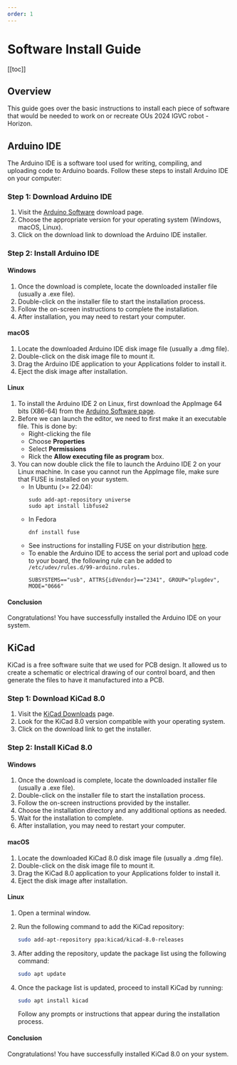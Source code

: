 ```yaml
---
order: 1
---
```


# Software Install Guide

[comment]: <> (Include guide for Arduino libraries)

[[toc]]

## Overview

This guide goes over the basic instructions to install each piece of software that would be needed to work on or recreate OUs 2024 IGVC robot - Horizon. 

## Arduino IDE

The Arduino IDE is a software tool used for writing, compiling, and uploading code to Arduino boards. Follow these steps to install Arduino IDE on your computer:

### Step 1: Download Arduino IDE

1. Visit the [Arduino Software](https://www.arduino.cc/en/software) download page.
2. Choose the appropriate version for your operating system (Windows, macOS, Linux).
3. Click on the download link to download the Arduino IDE installer.

### Step 2: Install Arduino IDE

#### Windows

1. Once the download is complete, locate the downloaded installer file (usually a .exe file).
2. Double-click on the installer file to start the installation process.
3. Follow the on-screen instructions to complete the installation.
4. After installation, you may need to restart your computer.

#### macOS

1. Locate the downloaded Arduino IDE disk image file (usually a .dmg file).
2. Double-click on the disk image file to mount it.
3. Drag the Arduino IDE application to your Applications folder to install it.
4. Eject the disk image after installation.

#### Linux

1. To install the Arduino IDE 2 on Linux, first download the AppImage 64 bits (X86-64) from the [Arduino Software page](https://www.arduino.cc/en/software).
2. Before we can launch the editor, we need to first make it an executable file. This is done by: 
    + Right-clicking the file 
    + Choose **Properties** 
    + Select **Permissions**
    + Rick the **Allow executing file as program** box.
3. You can now double click the file to launch the Arduino IDE 2 on your Linux machine. In case you cannot run the AppImage file, make sure that FUSE is installed on your system.
    + In Ubuntu (>= 22.04):
        ```
        sudo add-apt-repository universe
        sudo apt install libfuse2
        ```
    + In Fedora
        ```
        dnf install fuse
        ```
    + See instructions for installing FUSE on your distribution [here](https://github.com/AppImage/AppImageKit/wiki/FUSE).
    + To enable the Arduino IDE to access the serial port and upload code to your board, the following rule can be added to ``` /etc/udev/rules.d/99-arduino.rules.```
        ```
        SUBSYSTEMS=="usb", ATTRS{idVendor}=="2341", GROUP="plugdev", MODE="0666"
        ```
#### Conclusion

Congratulations! You have successfully installed the Arduino IDE on your system.

## KiCad

KiCad is a free software suite that we used for PCB design. It allowed us to create a schematic or electrical drawing of our control board, and then generate the files to have it manufactured into a PCB. 

### Step 1: Download KiCad 8.0

1. Visit the [KiCad Downloads](https://www.kicad.org/download/) page.
2. Look for the KiCad 8.0 version compatible with your operating system.
3. Click on the download link to get the installer.

### Step 2: Install KiCad 8.0

#### Windows

1. Once the download is complete, locate the downloaded installer file (usually a .exe file).
2. Double-click on the installer file to start the installation process.
3. Follow the on-screen instructions provided by the installer.
4. Choose the installation directory and any additional options as needed.
5. Wait for the installation to complete.
6. After installation, you may need to restart your computer.

#### macOS

1. Locate the downloaded KiCad 8.0 disk image file (usually a .dmg file).
2. Double-click on the disk image file to mount it.
3. Drag the KiCad 8.0 application to your Applications folder to install it.
4. Eject the disk image after installation.

#### Linux

1. Open a terminal window.
2. Run the following command to add the KiCad repository:

    ```sh
    sudo add-apt-repository ppa:kicad/kicad-8.0-releases
    ```
3. After adding the repository, update the package list using the following command:
    ```sh
    sudo apt update
    ```
4. Once the package list is updated, proceed to install KiCad by running:
    ```sh
    sudo apt install kicad
    ```
    Follow any prompts or instructions that appear during the installation process.

#### Conclusion

Congratulations! You have successfully installed KiCad 8.0 on your system.
